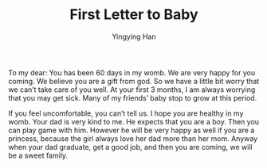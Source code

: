 ﻿---
layout: post
title: First Letter to Baby
tags:  [letter]
categories: [Baby]
author: Yingying Han
excerpt: "First Letter to Baby"
---

To my dear:
You has been 60 days in my womb. We are very happy for you coming. We believe you are a gift from god. So we have a little bit worry that we can’t take care of you well. At your first 3 months, I am always worrying that you may get sick. Many of my friends’ baby stop to grow at this period. 

If you feel uncomfortable, you can’t tell us. I hope you are healthy in my womb. Your dad is very kind to me. He expects that you are a boy. Then you can play game with him. However he will be very happy as well if you are a princess, because the girl always love her dad more than her mom.
Anyway when your dad graduate, get a good job, and then you are coming, we will be a sweet family.


